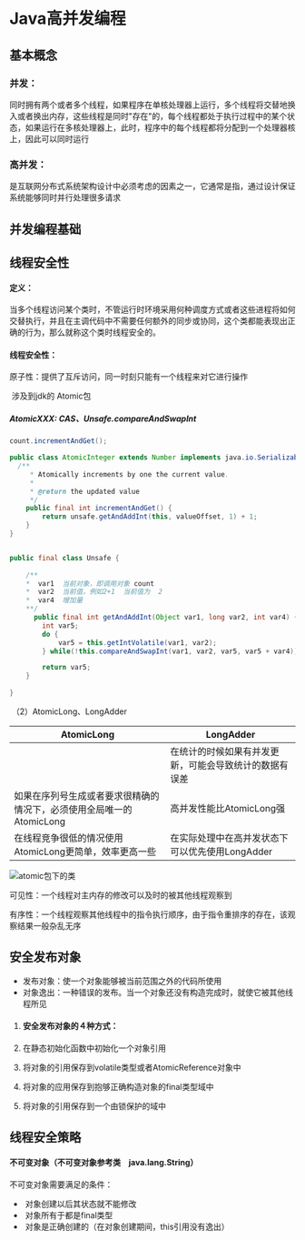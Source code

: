 # Java高并发编程

## 基本概念

### 并发：

同时拥有两个或者多个线程，如果程序在单核处理器上运行，多个线程将交替地换入或者换出内存，这些线程是同时"存在"的，每个线程都处于执行过程中的某个状态，如果运行在多核处理器上，此时，程序中的每个线程都将分配到一个处理器核上，因此可以同时运行

### 高并发：

是互联网分布式系统架构设计中必须考虑的因素之一，它通常是指，通过设计保证系统能够同时并行处理很多请求

## 并发编程基础



## 线程安全性

#### 定义：

当多个线程访问某个类时，不管运行时环境采用何种调度方式或者这些进程将如何交替执行，并且在主调代码中不需要任何额外的同步或协同，这个类都能表现出正确的行为，那么就称这个类时线程安全的。

#### 线程安全性：

原子性：提供了互斥访问，同一时刻只能有一个线程来对它进行操作

​	涉及到jdk的  Atomic包

##### AtomicXXX: CAS、Unsafe.compareAndSwapInt

```java
count.incrementAndGet();

public class AtomicInteger extends Number implements java.io.Serializable {
  /**
     * Atomically increments by one the current value.
     *
     * @return the updated value
     */
    public final int incrementAndGet() {
        return unsafe.getAndAddInt(this, valueOffset, 1) + 1;
    }
}


public final class Unsafe {
  
  	/**
  	*  var1  当前对象，即调用对象 count
  	*  var2  当前值，例如2+1  当前值为  2
  	*  var4  增加量
  	**/
      public final int getAndAddInt(Object var1, long var2, int var4) {
        int var5;
        do {
            var5 = this.getIntVolatile(var1, var2);
        } while(!this.compareAndSwapInt(var1, var2, var5, var5 + var4));

        return var5;
    }
  
}
```

​	（2）AtomicLong、LongAdder

| AtomicLong                                                   | LongAdder                                              |
| ------------------------------------------------------------ | ------------------------------------------------------ |
|                                                              | 在统计的时候如果有并发更新，可能会导致统计的数据有误差 |
| 如果在序列号生成或者要求很精确的情况下，必须使用全局唯一的AtomicLong | 高并发性能比AtomicLong强                               |
| 在线程竞争很低的情况使用AtomicLong更简单，效率更高一些       | 在实际处理中在高并发状态下可以优先使用LongAdder        |

 ![atomic包下的类](/home/last/%E6%96%87%E6%A1%A3/doc/image/atomic.PNG)



可见性：一个线程对主内存的修改可以及时的被其他线程观察到

有序性：一个线程观察其他线程中的指令执行顺序，由于指令重排序的存在，该观察结果一般杂乱无序







## 安全发布对象

- 发布对象：使一个对象能够被当前范围之外的代码所使用
- 对象逸出：一种错误的发布。当一个对象还没有构造完成时，就使它被其他线程所见

1. #### 安全发布对象的４种方式：

2. 在静态初始化函数中初始化一个对象引用

3. 将对象的引用保存到volatile类型或者AtomicReference对象中

4. 将对象的应用保存到抱够正确构造对象的final类型域中

5. 将对象的引用保存到一个由锁保护的域中

## 线程安全策略

#### 不可变对象（不可变对象参考类　java.lang.String）

不可变对象需要满足的条件：

- ​	对象创建以后其状态就不能修改
- ​	对象所有于都是final类型
- ​	对象是正确创建的（在对象创建期间，this引用没有逸出）















































































































































































